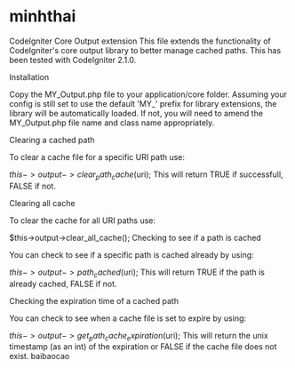 minhthai
========
CodeIgniter Core Output extension
This file extends the functionality of CodeIgniter's core output library to better manage cached paths. This has been tested with CodeIgniter 2.1.0.

Installation

Copy the MY_Output.php file to your application/core folder. Assuming your config is still set to use the default 'MY_' prefix for library extensions, the library will be automatically loaded. If not, you will need to amend the MY_Output.php file name and class name appropriately.

Clearing a cached path

To clear a cache file for a specific URI path use:

$this->output->clear_path_cache($uri);
This will return TRUE if successfull, FALSE if not.

Clearing all cache

To clear the cache for all URI paths use:

$this->output->clear_all_cache();
Checking to see if a path is cached

You can check to see if a specific path is cached already by using:

$this->output->path_cached($uri);
This will return TRUE if the path is already cached, FALSE if not.

Checking the expiration time of a cached path

You can check to see when a cache file is set to expire by using:

$this->output->get_path_cache_expiration($uri);
This will return the unix timestamp (as an int) of the expiration or FALSE if the cache file does not exist.
baibaocao
